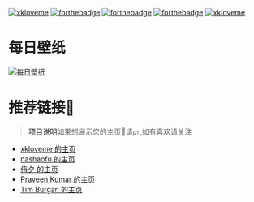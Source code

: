 [![xkloveme](https://raw.githubusercontent.com/xkloveme/xkloveme/master/logo.svg)](https://www.jixiaokang.com)
[![forthebadge](https://forthebadge.com/images/badges/ages-20-30.svg)](https://www.jixiaokang.com)  [![forthebadge](https://forthebadge.com/images/badges/for-you.svg)](https://www.jixiaokang.com)  [![forthebadge](https://forthebadge.com/images/badges/made-with-python.svg)](https://www.jixiaokang.com)
[![xkloveme](https://raw.githubusercontent.com/xkloveme/xkloveme/master/slogan.svg)](https://www.jixiaokang.com)
# 每日壁纸
[![每日壁纸](https://cn.bing.com/th?id=OHR.PolarBearHug_EN-US3461212514_UHD.jpg&rf=LaDigue_UHD.jpg&pid=hp)](https://www.jixiaokang.com)
# 推荐链接🔗
> [项目说明](https://github.com/xkloveme/xkloveme/blob/master/PROJECT.md)如果想展示您的主页🔗请`pr`,如有喜欢请关注
- [xkloveme 的主页](https://github.com/xkloveme)
- [nashaofu 的主页](https://github.com/nashaofu)
- [侑夕 的主页](https://github.com/tw93)
- [Praveen Kumar 的主页](https://github.com/praveenscience)
- [Tim Burgan 的主页](https://github.com/timburgan)
